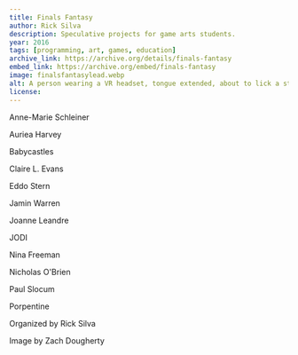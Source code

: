 ```yaml
---
title: Finals Fantasy
author: Rick Silva
description: Speculative projects for game arts students.
year: 2016
tags: [programming, art, games, education]
archive_link: https://archive.org/details/finals-fantasy
embed_link: https://archive.org/embed/finals-fantasy
image: finalsfantasylead.webp
alt: A person wearing a VR headset, tongue extended, about to lick a stump in the forest.
license: 
---
```


Anne-Marie Schleiner

Auriea Harvey

Babycastles

Claire L. Evans

Eddo Stern

Jamin Warren

Joanne Leandre

JODI

Nina Freeman

Nicholas O'Brien

Paul Slocum

Porpentine

Organized by Rick Silva

Image by Zach Dougherty

